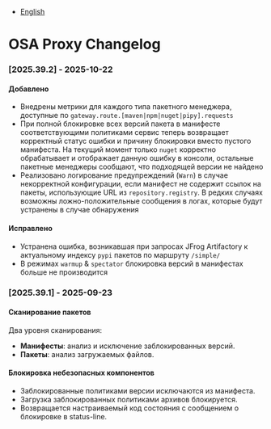- [English](../../changelog/proxy-changelog.en/)

# OSA Proxy Changelog

### [2025.39.2] - 2025-10-22

#### Добавлено

- Внедрены метрики для каждого типа пакетного менеджера, доступные по `gateway.route.[maven|npm|nuget|pipy].requests`
- При полной блокировке всех версий пакета в манифесте соответствующими политиками сервис теперь возвращает корректный статус ошибки и причину блокировки вместо пустого манифеста. На текущий момент только `nuget` корректно обрабатывает и отображает данную ошибку в консоли, остальные пакетные менеджеры сообщают, что подходящей версии не найдено
- Реализовано логирование предупреждений (`Warn`) в случае некорректной конфигурации, если манифест не содержит ссылок на пакеты, использующие URL из `repository.registry`. В редких случаях возможны ложно-положительные сообщения в логах, которые будут устранены в случае обнаружения

#### Исправлено

- Устранена ошибка, возникавшая при запросах JFrog Artifactory к актуальному индексу `pypi` пакетов по маршруту `/simple/`
- В режимах `warmup` & `spectator` блокировка версий в манифестах больше не производится

### [2025.39.1] - 2025-09-23

#### Сканирование пакетов

Два уровня сканирования:

- **Манифесты**: анализ и исключение заблокированных версий.
- **Пакеты**: анализ загружаемых файлов.

#### Блокировка небезопасных компонентов

- Заблокированные политиками версии исключаются из манифеста.
- Загрузка заблокированных политиками архивов блокируется.
- Возвращается настраиваемый код состояния с сообщением о блокировке в status-line.
